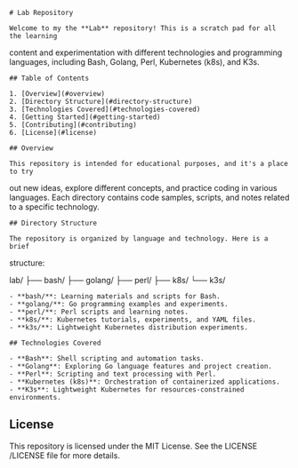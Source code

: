     # Lab Repository

    Welcome to my the **Lab** repository! This is a scratch pad for all the learning
  content and experimentation with different technologies and programming
  languages, including Bash, Golang, Perl, Kubernetes (k8s), and K3s.

    ## Table of Contents

    1. [Overview](#overview)
    2. [Directory Structure](#directory-structure)
    3. [Technologies Covered](#technologies-covered)
    4. [Getting Started](#getting-started)
    5. [Contributing](#contributing)
    6. [License](#license)

    ## Overview

    This repository is intended for educational purposes, and it's a place to try
  out new ideas, explore different concepts, and practice coding in various
  languages. Each directory contains code samples, scripts, and notes related to a
  specific technology.

    ## Directory Structure

    The repository is organized by language and technology. Here is a brief
  structure:


  lab/ ├── bash/ ├── golang/ ├── perl/ ├── k8s/ └── k3s/


    - **bash/**: Learning materials and scripts for Bash.
    - **golang/**: Go programming examples and experiments.
    - **perl/**: Perl scripts and learning notes.
    - **k8s/**: Kubernetes tutorials, experiments, and YAML files.
    - **k3s/**: Lightweight Kubernetes distribution experiments.

    ## Technologies Covered

    - **Bash**: Shell scripting and automation tasks.
    - **Golang**: Exploring Go language features and project creation.
    - **Perl**: Scripting and text processing with Perl.
    - **Kubernetes (k8s)**: Orchestration of containerized applications.
    - **K3s**: Lightweight Kubernetes for resources-constrained environments.

  ## License

  This repository is licensed under the MIT License. See the LICENSE /LICENSE file
  for more details.

